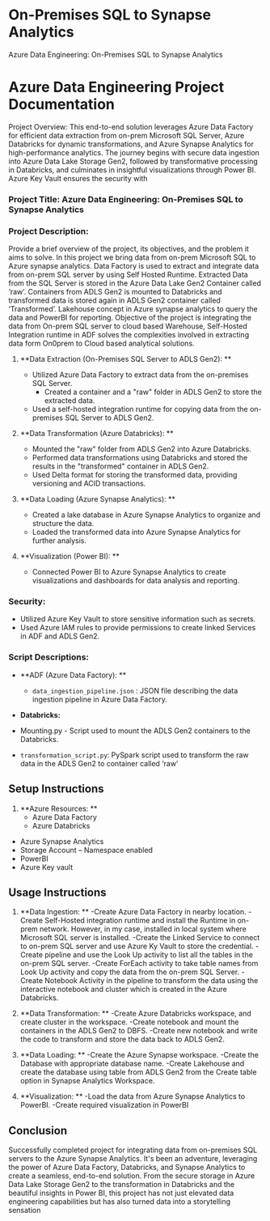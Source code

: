 # On-Premises SQL to Synapse Analytics
Azure Data Engineering: On-Premises SQL to Synapse Analytics
# Azure Data Engineering Project Documentation

Project Overview:
This end-to-end solution leverages Azure Data Factory for efficient data extraction from on-prem Microsoft SQL Server, Azure Databricks for dynamic transformations, and Azure Synapse Analytics for high-performance analytics. The journey begins with secure data ingestion into Azure Data Lake Storage Gen2, followed by transformative processing in Databricks, and culminates in insightful visualizations through Power BI. Azure Key Vault ensures the security with

### Project Title: Azure Data Engineering: On-Premises SQL to Synapse Analytics

### Project Description:
Provide a brief overview of the project, its objectives, and the problem it aims to solve.
In this project we bring data from on-prem Microsoft SQL to Azure synapse analytics. Data Factory is used to extract and integrate data from on-prem SQL server by using Self Hosted Runtime. Extracted Data from the SQL Server is stored in the Azure Data Lake Gen2 Container called ‘raw’. Containers from ADLS Gen2 is mounted to Databricks and transformed data is stored again in ADLS Gen2 container called ‘Transformed’. Lakehouse concept in Azure synapse analytics to query the data and PowerBI for reporting.
Objective of the project is integrating the data from On-prem SQL server to cloud based Warehouse, Self-Hosted Integration runtime in ADF solves the complexities involved in extracting data form On0prem to Cloud based analytical solutions.
 
1. **Data Extraction (On-Premises SQL Server to ADLS Gen2): **
   - Utilized Azure Data Factory to extract data from the on-premises SQL Server.
      - Created a container and a "raw" folder in ADLS Gen2 to store the extracted data.
   - Used a self-hosted integration runtime for copying data from the on-premises SQL Server to ADLS Gen2.

2. **Data Transformation (Azure Databricks): **
   - Mounted the "raw" folder from ADLS Gen2 into Azure Databricks.
   - Performed data transformations using Databricks and stored the results in the "transformed" container in ADLS Gen2.
   - Used Delta format for storing the transformed data, providing versioning and ACID transactions.

3. **Data Loading (Azure Synapse Analytics): **
   - Created a lake database in Azure Synapse Analytics to organize and structure the data.
   - Loaded the transformed data into Azure Synapse Analytics for further analysis.

4. **Visualization (Power BI): **
   - Connected Power BI to Azure Synapse Analytics to create visualizations and dashboards for data analysis and reporting.

### Security:

- Utilized Azure Key Vault to store sensitive information such as secrets.
- Used Azure IAM rules to provide permissions to create linked Services in ADF and ADLS Gen2.


### Script Descriptions:

- **ADF (Azure Data Factory): **
  - `data_ingestion_pipeline.json` : JSON file describing the data ingestion pipeline in Azure Data Factory.

- **Databricks:**
 - Mounting.py  - Script used to mount the ADLS Gen2 containers to the Databricks.
  - `transformation_script.py`: PySpark script used to transform the raw data in the ADLS Gen2 to container called ‘raw’

## Setup Instructions

1. **Azure Resources: **
   - Azure Data Factory
   - Azure Databricks
  - Azure Synapse Analytics
  - Storage Account – Namespace enabled
  - PowerBI
 -  Azure Key vault
 

## Usage Instructions

1. **Data Ingestion: **
   -Create Azure Data Factory in nearby location.
   -Create Self-Hosted integration runtime and install the Runtime in on-prem network. However, in my case, installed in local system where Microsoft SQL server is installed.
   -Create the Linked Service to connect to on-prem SQL server and use Azure Ky Vault to store the credential.
   -Create pipeline and use the Look Up activity to list all the tables in the on-prem SQL server.
   -Create ForEach activity to take table names from Look Up activity and copy the data from the on-prem SQL Server.
   -Create Notebook Activity in the pipeline to transform the data using the interactive notebook and cluster which is created in the Azure Databricks.
 

2. **Data Transformation: **
   -Create Azure Databricks workspace, and create cluster in the workspace.
   -Create notebook and mount the containers in the ADLS Gen2 to DBFS.
   -Create new notebook and write the code to transform and store the data back to ADLS Gen2.

3. **Data Loading: **
   -Create the Azure Synapse workspace.
   -Create the Database with appropriate database name.
   -Create Lakehouse and create the database using table from ADLS Gen2 from the Create table option in Synapse Analytics Workspace.
 
4. **Visualization: **
   -Load the data from Azure Synapse Analytics to PowerBI.
   -Create required visualization in PowerBI
 
## Conclusion

Successfully completed project for integrating data from on-premises SQL servers to the Azure Synapse Analytics. It's been an adventure, leveraging the power of Azure Data Factory, Databricks, and Synapse Analytics to create a seamless, end-to-end solution. From the secure storage in Azure Data Lake Storage Gen2 to the transformation in Databricks and the beautiful insights in Power BI, this project has not just elevated data engineering capabilities but has also turned data into a storytelling sensation
